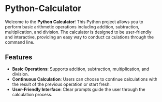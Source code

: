 # Python-Calculator
Welcome to the **Python Calculator**! This Python project allows you to perform basic arithmetic operations including addition, subtraction, multiplication, and division. The calculator is designed to be user-friendly and interactive, providing an easy way to conduct calculations through the command line.

## Features

- **Basic Operations**: Supports addition, subtraction, multiplication, and division.
- **Continuous Calculation**: Users can choose to continue calculations with the result of the previous operation or start fresh.
- **User-Friendly Interface**: Clear prompts guide the user through the calculation process.
